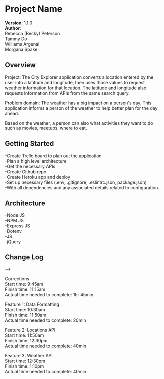 # Project Name  
**Version**: 1.1.0  
**Author**:  
Rebecca (Becky) Peterson  
Tammy Do  
Williams Argenal  
Morgana Spake  
  
## Overview  
Project: The City Explorer application converts a location entered by the user into a latitude and longitude, then uses those values to request weather information for that location. The latitude and longitude also requests information from APIs from the same search query.   
  
Problem domain: The weather has a big impact on a person's day. This application informs a person of the weather to help better plan for the day ahead.   
  
Based on the weather, a person can also what activities they want to do such as movies, meetups, where to eat.  
  
  
## Getting Started  
-Create Trello board to plan out the application  
-Plan a high level architecture   
-Get the necessary APIs  
-Create Github repo  
-Create Heroku app and deploy  
-Set up necessary files (.env, .gitignore, .eslintrc.json, package.json)  
-With all dependencies and any associated details related to configuration.  
  
## Architecture  
<!-- Provide a detailed description of the application design. What technologies (languages, libraries, etc) you're using, and any other relevant design information. -->
-Node JS  
-NPM JS  
-Express JS  
-Dotenv  
-JS  
-jQuery  
  
  
## Change Log  
<!-- Use this area to document the iterative changes made to your application as each feature is successfully implemented. Use time stamps. Here's an examples:

01-01-2001 4:59pm - Application now has a fully-functional express server, with a GET route for the location resource.

## Credits and Collaborations
<!-- Give credit (and a link) to other people or resources that helped you build this application. -->
-->

  
Corrections  
Start time: 9:45am  
Finish time: 11:15am    
Actual time needed to complete: 1hr 45min     
  
Feature 1: Data Formatting  
Start time: 10:30am    
Finish time: 11:50am    
Actual time needed to complete: 20min    
  
Feature 2: Locations API   
Start time: 11:50am    
Finish time: 12:30pm    
Actual time needed to complete: 40min    
  
Feature 3: Weather API  
Start time: 12:30pm    
Finish time: 1:10pm    
Actual time needed to complete: 40min    

